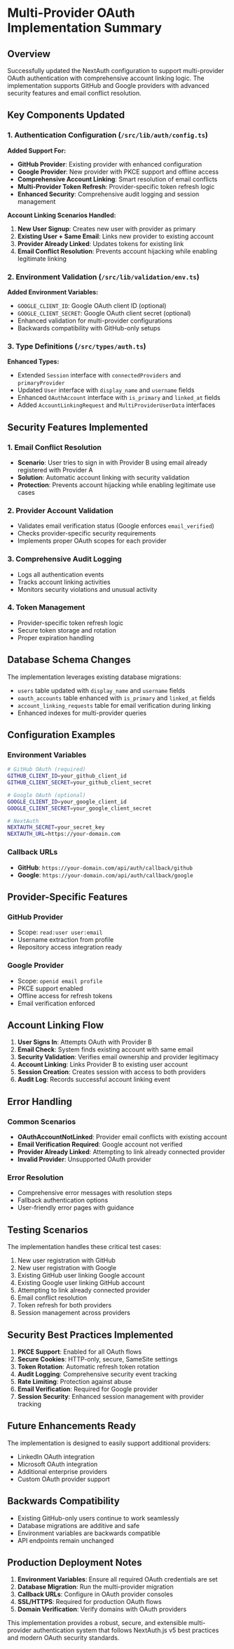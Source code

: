 # Multi-Provider OAuth Implementation Summary

## Overview

Successfully updated the NextAuth configuration to support multi-provider OAuth authentication with comprehensive account linking logic. The implementation supports GitHub and Google providers with advanced security features and email conflict resolution.

## Key Components Updated

### 1. Authentication Configuration (`/src/lib/auth/config.ts`)

**Added Support For:**
- **GitHub Provider**: Existing provider with enhanced configuration
- **Google Provider**: New provider with PKCE support and offline access
- **Comprehensive Account Linking**: Smart resolution of email conflicts
- **Multi-Provider Token Refresh**: Provider-specific token refresh logic
- **Enhanced Security**: Comprehensive audit logging and session management

**Account Linking Scenarios Handled:**
1. **New User Signup**: Creates new user with provider as primary
2. **Existing User + Same Email**: Links new provider to existing account
3. **Provider Already Linked**: Updates tokens for existing link
4. **Email Conflict Resolution**: Prevents account hijacking while enabling legitimate linking

### 2. Environment Validation (`/src/lib/validation/env.ts`)

**Added Environment Variables:**
- `GOOGLE_CLIENT_ID`: Google OAuth client ID (optional)
- `GOOGLE_CLIENT_SECRET`: Google OAuth client secret (optional)
- Enhanced validation for multi-provider configurations
- Backwards compatibility with GitHub-only setups

### 3. Type Definitions (`/src/types/auth.ts`)

**Enhanced Types:**
- Extended `Session` interface with `connectedProviders` and `primaryProvider`
- Updated `User` interface with `display_name` and `username` fields
- Enhanced `OAuthAccount` interface with `is_primary` and `linked_at` fields
- Added `AccountLinkingRequest` and `MultiProviderUserData` interfaces

## Security Features Implemented

### 1. Email Conflict Resolution
- **Scenario**: User tries to sign in with Provider B using email already registered with Provider A
- **Solution**: Automatic account linking with security validation
- **Protection**: Prevents account hijacking while enabling legitimate use cases

### 2. Provider Account Validation
- Validates email verification status (Google enforces `email_verified`)
- Checks provider-specific security requirements
- Implements proper OAuth scopes for each provider

### 3. Comprehensive Audit Logging
- Logs all authentication events
- Tracks account linking activities
- Monitors security violations and unusual activity

### 4. Token Management
- Provider-specific token refresh logic
- Secure token storage and rotation
- Proper expiration handling

## Database Schema Changes

The implementation leverages existing database migrations:
- `users` table updated with `display_name` and `username` fields
- `oauth_accounts` table enhanced with `is_primary` and `linked_at` fields
- `account_linking_requests` table for email verification during linking
- Enhanced indexes for multi-provider queries

## Configuration Examples

### Environment Variables
```bash
# GitHub OAuth (required)
GITHUB_CLIENT_ID=your_github_client_id
GITHUB_CLIENT_SECRET=your_github_client_secret

# Google OAuth (optional)
GOOGLE_CLIENT_ID=your_google_client_id
GOOGLE_CLIENT_SECRET=your_google_client_secret

# NextAuth
NEXTAUTH_SECRET=your_secret_key
NEXTAUTH_URL=https://your-domain.com
```

### Callback URLs
- **GitHub**: `https://your-domain.com/api/auth/callback/github`
- **Google**: `https://your-domain.com/api/auth/callback/google`

## Provider-Specific Features

### GitHub Provider
- Scope: `read:user user:email`
- Username extraction from profile
- Repository access integration ready

### Google Provider
- Scope: `openid email profile`
- PKCE support enabled
- Offline access for refresh tokens
- Email verification enforced

## Account Linking Flow

1. **User Signs In**: Attempts OAuth with Provider B
2. **Email Check**: System finds existing account with same email
3. **Security Validation**: Verifies email ownership and provider legitimacy
4. **Account Linking**: Links Provider B to existing user account
5. **Session Creation**: Creates session with access to both providers
6. **Audit Log**: Records successful account linking event

## Error Handling

### Common Scenarios
- **OAuthAccountNotLinked**: Provider email conflicts with existing account
- **Email Verification Required**: Google account not verified
- **Provider Already Linked**: Attempting to link already connected provider
- **Invalid Provider**: Unsupported OAuth provider

### Error Resolution
- Comprehensive error messages with resolution steps
- Fallback authentication options
- User-friendly error pages with guidance

## Testing Scenarios

The implementation handles these critical test cases:
1. New user registration with GitHub
2. New user registration with Google
3. Existing GitHub user linking Google account
4. Existing Google user linking GitHub account
5. Attempting to link already connected provider
6. Email conflict resolution
7. Token refresh for both providers
8. Session management across providers

## Security Best Practices Implemented

1. **PKCE Support**: Enabled for all OAuth flows
2. **Secure Cookies**: HTTP-only, secure, SameSite settings
3. **Token Rotation**: Automatic refresh token rotation
4. **Audit Logging**: Comprehensive security event tracking
5. **Rate Limiting**: Protection against abuse
6. **Email Verification**: Required for Google provider
7. **Session Security**: Enhanced session management with provider tracking

## Future Enhancements Ready

The implementation is designed to easily support additional providers:
- LinkedIn OAuth integration
- Microsoft OAuth integration  
- Additional enterprise providers
- Custom OAuth provider support

## Backwards Compatibility

- Existing GitHub-only users continue to work seamlessly
- Database migrations are additive and safe
- Environment variables are backwards compatible
- API endpoints remain unchanged

## Production Deployment Notes

1. **Environment Variables**: Ensure all required OAuth credentials are set
2. **Database Migration**: Run the multi-provider migration
3. **Callback URLs**: Configure in OAuth provider consoles
4. **SSL/HTTPS**: Required for production OAuth flows
5. **Domain Verification**: Verify domains with OAuth providers

This implementation provides a robust, secure, and extensible multi-provider authentication system that follows NextAuth.js v5 best practices and modern OAuth security standards.